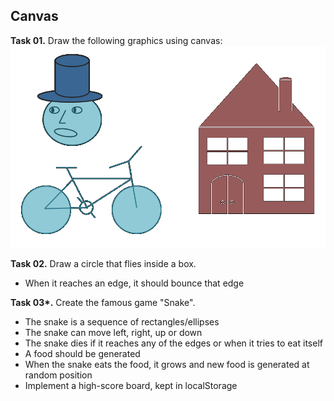 ## Canvas

**Task 01.** Draw the following graphics using canvas:
![img](https://raw.githubusercontent.com/Termininja/TelerikAcademy/master/JavaScript/JS%20UI%20&%20DOM/02.%20Canvas/task-01.png)

**Task 02.** Draw a circle that flies inside a box.
 * When it reaches an edge, it should bounce that edge

**Task 03\*.** Create the famous game "Snake".
 * The snake is a sequence of rectangles/ellipses
 * The snake can move left, right, up or down
 * The snake dies if it reaches any of the edges or when it tries to eat itself
 * A food should be generated
  * When the snake eats the food, it grows and new food is generated at random position
 * Implement a high-score board, kept in localStorage
